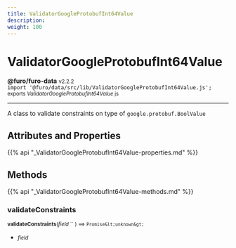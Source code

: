 ```yaml
---
title: ValidatorGoogleProtobufInt64Value
description: 
weight: 100
---
```


# ValidatorGoogleProtobufInt64Value

**@furo/furo-data** <small>v2.2.2</small>
<br>`import '@furo/data/src/lib/ValidatorGoogleProtobufInt64Value.js';`<small>
<br>exports *ValidatorGoogleProtobufInt64Value* js</small>


****

A class to validate constraints on type of <code>google.protobuf.BoolValue</code>

## Attributes and Properties
{{% api "_ValidatorGoogleProtobufInt64Value-properties.md" %}}






## Methods
{{% api "_ValidatorGoogleProtobufInt64Value-methods.md" %}}


### **validateConstraints**
<small>**validateConstraints**(*field* `` ) ⟹ `Promise&lt;unknown&gt;`</small>



- <small>*field* </small>
<br><br>
